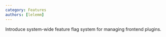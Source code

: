 ```yaml
---
category: Features
authors: [lelemm]
---
```


Introduce system-wide feature flag system for managing frontend plugins.

